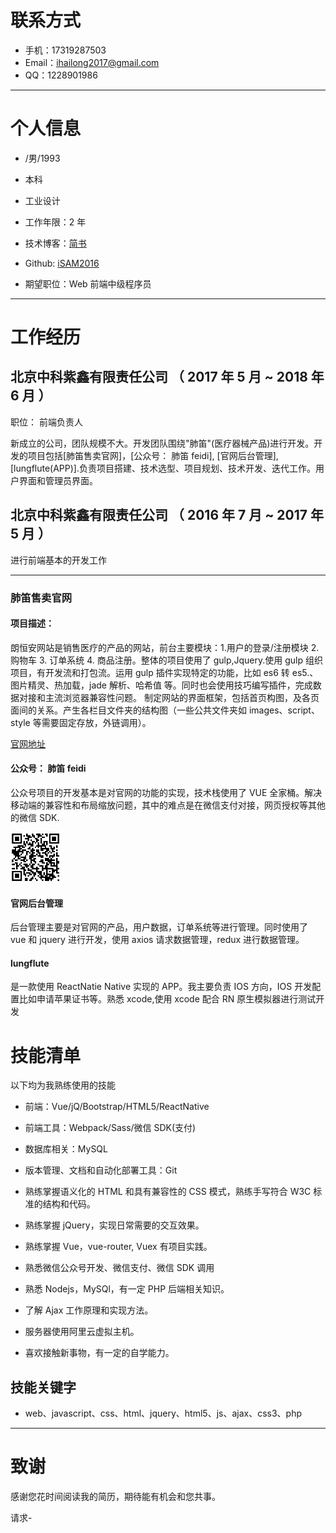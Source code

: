 # 联系方式

-   手机：17319287503
-   Email：ihailong2017@gmail.com
-   QQ：1228901986

---

# 个人信息

-   /男/1993
-   本科
-   工业设计
-   工作年限：2 年
-   技术博客：[简书](https://www.jianshu.com/u/90054b211055)
-   Github: [iSAM2016](https://github.com/iSAM2016/iSAM2016.github.io)

-   期望职位：Web 前端中级程序员

---

# 工作经历

## 北京中科紫鑫有限责任公司 （ 2017 年 5 月 ~ 2018 年 6 月 ）

职位： 前端负责人

新成立的公司，团队规模不大。开发团队围绕"肺笛"(医疗器械产品)进行开发。开发的项目包括[肺笛售卖官网]，[公众号： 肺笛 feidi], [官网后台管理],[lungflute(APP)].负责项目搭建、技术选型、项目规划、技术开发、迭代工作。用户界面和管理员界面。

## 北京中科紫鑫有限责任公司 （ 2016 年 7 月 ~ 2017 年 5 月 ）

进行前端基本的开发工作

---

### 肺笛售卖官网

#### 项目描述：

朗恒安网站是销售医疗的产品的网站，前台主要模块：1.用户的登录/注册模块 2. 购物车 3. 订单系统 4. 商品注册。整体的项目使用了 gulp,Jquery.使用 gulp 组织项目，有开发流和打包流。运用 gulp 插件实现特定的功能，比如 es6 转 es5.、图片精灵、热加载，jade 解析、哈希值 等。同时也会使用技巧编写插件，完成数据对接和主流浏览器兼容性问题。 制定网站的界面框架，包括首页构图，及各页面间的关系。产生各栏目文件夹的结构图（一些公共文件夹如 images、script、 style 等需要固定存放，外链调用）。

[官网地址](https://www.lunghealthbiotech.com/)

#### 公众号： 肺笛 feidi

公众号项目的开发基本是对官网的功能的实现，技术栈使用了 VUE 全家桶。解决移动端的兼容性和布局缩放问题，其中的难点是在微信支付对接，网页授权等其他的微信 SDK.

<img height=80 width=80 src="https://github.com/iSAM2016/iSAM2016.github.io/blob/master/static/img/1525875852.png">

#### 官网后台管理

后台管理主要是对官网的产品，用户数据，订单系统等进行管理。同时使用了 vue 和 jquery 进行开发，使用 axios 请求数据管理，redux 进行数据管理。

#### lungflute

是一款使用 ReactNatie Native 实现的 APP。我主要负责 IOS 方向，IOS 开发配置比如申请苹果证书等。熟悉 xcode,使用 xcode 配合 RN 原生模拟器进行测试开发

# 技能清单

以下均为我熟练使用的技能

-   前端：Vue/jQ/Bootstrap/HTML5/ReactNative
-   前端工具：Webpack/Sass/微信 SDK(支付)
-   数据库相关：MySQL
-   版本管理、文档和自动化部署工具：Git

-   熟练掌握语义化的 HTML 和具有兼容性的 CSS 模式，熟练手写符合 W3C 标准的结构和代码。
-   熟练掌握 jQuery，实现日常需要的交互效果。
-   熟练掌握 Vue，vue-router, Vuex 有项目实践。
-   熟悉微信公众号开发、微信支付、微信 SDK 调用
-   熟悉 Nodejs，MySQl，有一定 PHP 后端相关知识。
-   了解 Ajax 工作原理和实现方法。
-   服务器使用阿里云虚拟主机。
-   喜欢接触新事物，有一定的自学能力。

## 技能关键字

-   web、javascript、css、html、jquery、html5、js、ajax、css3、php

---

# 致谢

感谢您花时间阅读我的简历，期待能有机会和您共事。

请求-
